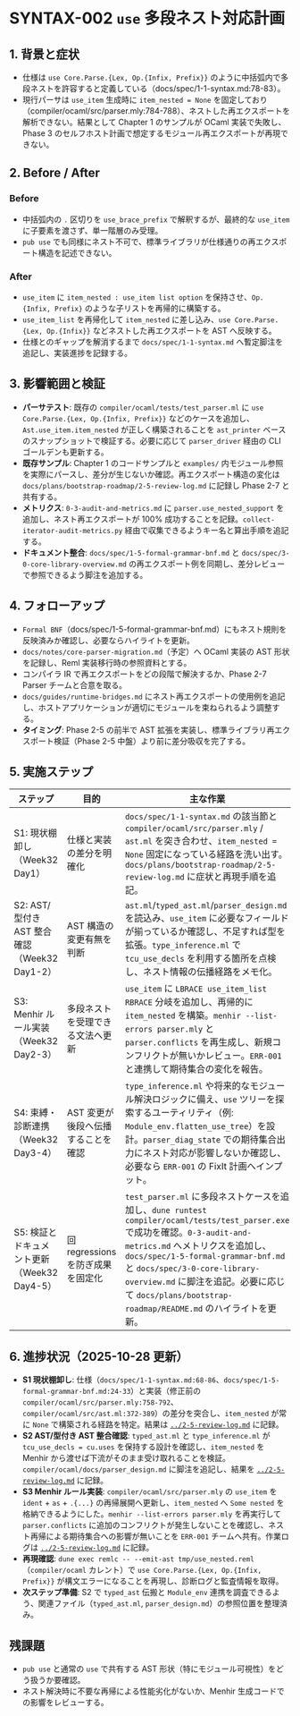 # SYNTAX-002 `use` 多段ネスト対応計画

## 1. 背景と症状
- 仕様は `use Core.Parse.{Lex, Op.{Infix, Prefix}}` のように中括弧内で多段ネストを許容すると定義している（docs/spec/1-1-syntax.md:78-83）。  
- 現行パーサは `use_item` 生成時に `item_nested = None` を固定しており（compiler/ocaml/src/parser.mly:784-788）、ネストした再エクスポートを解析できない。結果として Chapter 1 のサンプルが OCaml 実装で失敗し、Phase 3 のセルフホスト計画で想定するモジュール再エクスポートが再現できない。

## 2. Before / After
### Before
- 中括弧内の `.` 区切りを `use_brace_prefix` で解釈するが、最終的な `use_item` に子要素を渡さず、単一階層のみ受理。  
- `pub use` でも同様にネスト不可で、標準ライブラリが仕様通りの再エクスポート構造を記述できない。

### After
- `use_item` に `item_nested : use_item list option` を保持させ、`Op.{Infix, Prefix}` のような子リストを再帰的に構築する。  
- `use_item_list` を再帰化して `item_nested` に差し込み、`use Core.Parse.{Lex, Op.{Infix}}` などネストした再エクスポートを AST へ反映する。  
- 仕様とのギャップを解消するまで `docs/spec/1-1-syntax.md` へ暫定脚注を追記し、実装進捗を記録する。

## 3. 影響範囲と検証
- **パーサテスト**: 既存の `compiler/ocaml/tests/test_parser.ml` に `use Core.Parse.{Lex, Op.{Infix, Prefix}}` などのケースを追加し、`Ast.use_item.item_nested` が正しく構築されることを `ast_printer` ベースのスナップショットで検証する。必要に応じて `parser_driver` 経由の CLI ゴールデンも更新する。  
- **既存サンプル**: Chapter 1 のコードサンプルと `examples/` 内モジュール参照を実際にパースし、差分が生じないか確認。再エクスポート構造の変化は `docs/plans/bootstrap-roadmap/2-5-review-log.md` に記録し Phase 2-7 と共有する。  
- **メトリクス**: `0-3-audit-and-metrics.md` に `parser.use_nested_support` を追加し、ネスト再エクスポートが 100% 成功することを記録。`collect-iterator-audit-metrics.py` 経由で収集できるようキー名と算出手順を追記する。  
- **ドキュメント整合**: `docs/spec/1-5-formal-grammar-bnf.md` と `docs/spec/3-0-core-library-overview.md` の再エクスポート例を同期し、差分レビューで参照できるよう脚注を追加する。

## 4. フォローアップ
- `Formal BNF`（docs/spec/1-5-formal-grammar-bnf.md）にもネスト規則を反映済みか確認し、必要ならハイライトを更新。  
- `docs/notes/core-parser-migration.md`（予定）へ OCaml 実装の AST 形状を記録し、Reml 実装移行時の参照資料とする。  
- コンパイラ IR で再エクスポートをどの段階で解決するか、Phase 2-7 Parser チームと合意を取る。
- `docs/guides/runtime-bridges.md` にネスト再エクスポートの使用例を追記し、ホストアプリケーションが適切にモジュールを束ねられるよう調整する。
- **タイミング**: Phase 2-5 の前半で AST 拡張を実装し、標準ライブラリ再エクスポート検証（Phase 2-5 中盤）より前に差分吸収を完了する。

## 5. 実施ステップ

| ステップ | 目的 | 主な作業 | 成果物 | 依存・調査 |
|----------|------|----------|--------|------------|
| S1: 現状棚卸し（Week32 Day1） | 仕様と実装の差分を明確化 | `docs/spec/1-1-syntax.md` の該当節と `compiler/ocaml/src/parser.mly` / `ast.ml` を突き合わせ、`item_nested = None` 固定になっている経路を洗い出す。`docs/plans/bootstrap-roadmap/2-5-review-log.md` に症状と再現手順を追記。 | レビュー記録、修正対象リスト | `2-5-spec-drift-remediation.md` の High 優先タスク整理、`ERR-001` 計画との期待集合共有 |
| S2: AST/型付き AST 整合確認（Week32 Day1-2） | AST 構造の変更有無を判断 | `ast.ml`/`typed_ast.ml`/`parser_design.md` を読込み、`use_item` に必要なフィールドが揃っているか確認し、不足すれば型を拡張。`type_inference.ml` で `tcu_use_decls` を利用する箇所を点検し、ネスト情報の伝播経路をメモ化。 | 更新済み設計メモ、必要なら型定義差分 | `parser_design.md` の更新、`TYPE-001` で予定している束縛ロジックとの整合 |
| S3: Menhir ルール実装（Week32 Day2-3） | 多段ネストを受理できる文法へ更新 | `use_item` に `LBRACE use_item_list RBRACE` 分岐を追加し、再帰的に `item_nested` を構築。`menhir --list-errors parser.mly` と `parser.conflicts` を再生成し、新規コンフリクトが無いかレビュー。`ERR-001` と連携して期待集合の変化を報告。 | 更新された `parser.mly` / `parser.conflicts` / `parser.automaton` | `ERR-001` の同期、`Lexer` 側で追加トークンが不要か確認 |
| S4: 束縛・診断連携（Week32 Day3-4） | AST 変更が後段へ伝播することを確認 | `type_inference.ml` や将来的なモジュール解決ロジックに備え、`use` ツリーを探索するユーティリティ（例: `Module_env.flatten_use_tree`）を設計。`parser_diag_state` での期待集合出力にネスト対応が影響しないか確認し、必要なら `ERR-001` の FixIt 計画へインプット。 | 設計ノート、必要なら補助ユーティリティ | Phase 2-7 で予定している再エクスポート解決タスク |
| S5: 検証とドキュメント更新（Week32 Day4-5） | 回 regressions を防ぎ成果を固定化 | `test_parser.ml` に多段ネストケースを追加し、`dune runtest compiler/ocaml/tests/test_parser.exe` で成功を確認。`0-3-audit-and-metrics.md` へメトリクスを追加し、`docs/spec/1-5-formal-grammar-bnf.md` と `docs/spec/3-0-core-library-overview.md` に脚注を追記。必要に応じて `docs/plans/bootstrap-roadmap/README.md` のハイライトを更新。 | テスト更新、メトリクス記録、脚注 | `docs/plans/bootstrap-roadmap/2-5-review-log.md` と `docs-migrations.log` の更新ポリシーに従う |

## 6. 進捗状況（2025-10-28 更新）
- **S1 現状棚卸し**: 仕様（`docs/spec/1-1-syntax.md:68-86`、`docs/spec/1-5-formal-grammar-bnf.md:24-33`）と実装（修正前の `compiler/ocaml/src/parser.mly:758-792`、`compiler/ocaml/src/ast.ml:372-389`）の差分を突合し、`item_nested` が常に `None` で構築される経路を特定。結果は [`../2-5-review-log.md`](../2-5-review-log.md#syntax-002-day1-調査2025-10-27) に記録。
- **S2 AST/型付き AST 整合確認**: `typed_ast.ml` と `type_inference.ml` が `tcu_use_decls = cu.uses` を保持する設計を確認し、`item_nested` を Menhir から渡せば下流がそのまま受け取れることを検証。`compiler/ocaml/docs/parser_design.md` に脚注を追記し、結果を [`../2-5-review-log.md`](../2-5-review-log.md#syntax-002-day1-2-ast型付きast整合確認2025-10-27) に記録。
- **S3 Menhir ルール実装**: `compiler/ocaml/src/parser.mly` の `use_item` を `ident` + `as` + `.{...}` の再帰展開へ更新し、`item_nested` へ `Some nested` を格納できるようにした。`menhir --list-errors parser.mly` を再実行して `parser.conflicts` に追加のコンフリクトが発生しないことを確認し、ネスト再帰による期待集合への影響が無いことを `ERR-001` チームへ共有。作業ログは [`../2-5-review-log.md`](../2-5-review-log.md#syntax-002-day2-3-menhir-ルール実装2025-10-28) に記録。
- **再現確認**: `dune exec remlc -- --emit-ast tmp/use_nested.reml`（`compiler/ocaml` カレント）で `use Core.Parse.{Lex, Op.{Infix, Prefix}}` が構文エラーになることを再現し、診断ログと監査情報を取得。
- **次ステップ準備**: S2 で `typed_ast` 伝搬と `Module_env` 連携を調査できるよう、関連ファイル（`typed_ast.ml`, `parser_design.md`）の参照位置を整理済み。

## 残課題
- `pub use` と通常の `use` で共有する AST 形状（特にモジュール可視性）をどう扱うか要確認。  
- ネスト解決時に不要な再帰による性能劣化がないか、Menhir 生成コードでの影響をレビューする。
